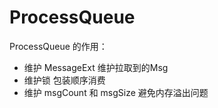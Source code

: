# ProcessQueue

ProcessQueue 的作用：

- 维护 MessageExt 维护拉取到的Msg
- 维护锁 包装顺序消费
- 维护 msgCount 和 msgSize 避免内存溢出问题
